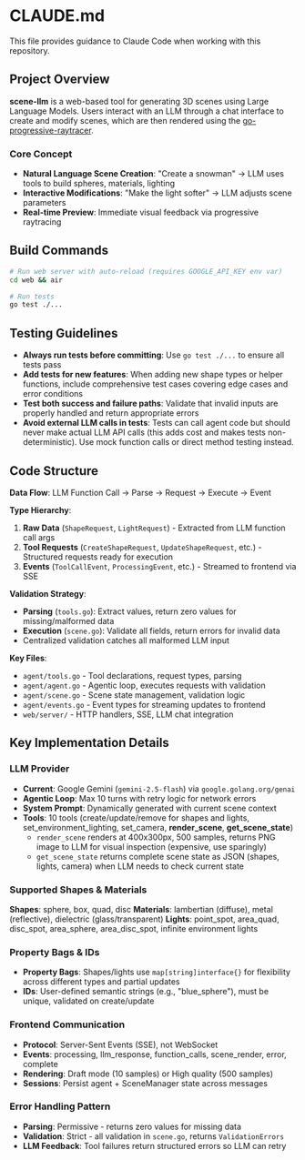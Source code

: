 # CLAUDE.md

This file provides guidance to Claude Code when working with this repository.

## Project Overview

**scene-llm** is a web-based tool for generating 3D scenes using Large Language Models. Users interact with an LLM through a chat interface to create and modify scenes, which are then rendered using the [go-progressive-raytracer](https://github.com/df07/go-progressive-raytracer).

### Core Concept
- **Natural Language Scene Creation**: "Create a snowman" → LLM uses tools to build spheres, materials, lighting
- **Interactive Modifications**: "Make the light softer" → LLM adjusts scene parameters
- **Real-time Preview**: Immediate visual feedback via progressive raytracing

## Build Commands

```bash
# Run web server with auto-reload (requires GOOGLE_API_KEY env var)
cd web && air

# Run tests
go test ./...
```

## Testing Guidelines

- **Always run tests before committing**: Use `go test ./...` to ensure all tests pass
- **Add tests for new features**: When adding new shape types or helper functions, include comprehensive test cases covering edge cases and error conditions
- **Test both success and failure paths**: Validate that invalid inputs are properly handled and return appropriate errors
- **Avoid external LLM calls in tests**: Tests can call agent code but should never make actual LLM API calls (this adds cost and makes tests non-deterministic). Use mock function calls or direct method testing instead.

## Code Structure

**Data Flow**: LLM Function Call → Parse → Request → Execute → Event

**Type Hierarchy**:
1. **Raw Data** (`ShapeRequest`, `LightRequest`) - Extracted from LLM function call args
2. **Tool Requests** (`CreateShapeRequest`, `UpdateShapeRequest`, etc.) - Structured requests ready for execution
3. **Events** (`ToolCallEvent`, `ProcessingEvent`, etc.) - Streamed to frontend via SSE

**Validation Strategy**:
- **Parsing** (`tools.go`): Extract values, return zero values for missing/malformed data
- **Execution** (`scene.go`): Validate all fields, return errors for invalid data
- Centralized validation catches all malformed LLM input

**Key Files**:
- `agent/tools.go` - Tool declarations, request types, parsing
- `agent/agent.go` - Agentic loop, executes requests with validation
- `agent/scene.go` - Scene state management, validation logic
- `agent/events.go` - Event types for streaming updates to frontend
- `web/server/` - HTTP handlers, SSE, LLM chat integration

## Key Implementation Details

### LLM Provider
- **Current**: Google Gemini (`gemini-2.5-flash`) via `google.golang.org/genai`
- **Agentic Loop**: Max 10 turns with retry logic for network errors
- **System Prompt**: Dynamically generated with current scene context
- **Tools**: 10 tools (create/update/remove for shapes and lights, set_environment_lighting, set_camera, **render_scene**, **get_scene_state**)
  - `render_scene` renders at 400x300px, 500 samples, returns PNG image to LLM for visual inspection (expensive, use sparingly)
  - `get_scene_state` returns complete scene state as JSON (shapes, lights, camera) when LLM needs to check current state

### Supported Shapes & Materials
**Shapes**: sphere, box, quad, disc
**Materials**: lambertian (diffuse), metal (reflective), dielectric (glass/transparent)
**Lights**: point_spot, area_quad, disc_spot, area_sphere, area_disc_spot, infinite environment lights

### Property Bags & IDs
- **Property Bags**: Shapes/lights use `map[string]interface{}` for flexibility across different types and partial updates
- **IDs**: User-defined semantic strings (e.g., "blue_sphere"), must be unique, validated on create/update

### Frontend Communication
- **Protocol**: Server-Sent Events (SSE), not WebSocket
- **Events**: processing, llm_response, function_calls, scene_render, error, complete
- **Rendering**: Draft mode (10 samples) or High quality (500 samples)
- **Sessions**: Persist agent + SceneManager state across messages

### Error Handling Pattern
- **Parsing**: Permissive - returns zero values for missing data
- **Validation**: Strict - all validation in `scene.go`, returns `ValidationErrors`
- **LLM Feedback**: Tool failures return structured errors so LLM can retry